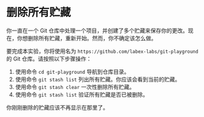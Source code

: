 # 删除所有贮藏

你一直在一个 Git 仓库中处理一个项目，并创建了多个贮藏来保存你的更改。现在，你想删除所有贮藏，重新开始。然而，你不确定该怎么做。

要完成本实验，你将使用名为 `https://github.com/labex-labs/git-playground` 的 Git 仓库。请按照以下步骤操作：

1. 使用命令 `cd git-playground` 导航到仓库目录。
2. 使用命令 `git stash list` 列出所有贮藏。你应该会看到当前的贮藏。
3. 使用命令 `git stash clear` 一次性删除所有贮藏。
4. 使用命令 `git stash list` 验证所有贮藏是否已被删除。

你刚刚删除的贮藏应该不再显示在那里了。
